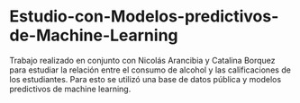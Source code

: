 # Estudio-con-Modelos-predictivos-de-Machine-Learning
Trabajo realizado en conjunto con Nicolás Arancibia y Catalina Borquez para estudiar la relación entre el consumo de alcohol y las calificaciones de los estudiantes.  Para esto se utilizó una base de datos pública y modelos predictivos de machine learning.
